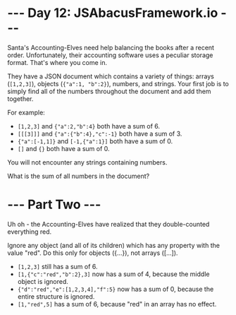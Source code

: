 # --- Day 12: JSAbacusFramework.io ---
Santa's Accounting-Elves need help balancing the books after a recent order. Unfortunately, their accounting software uses a peculiar storage format. That's where you come in.

They have a JSON document which contains a variety of things: arrays (`[1,2,3]`), objects (`{"a":1, "b":2}`), numbers, and strings. Your first job is to simply find all of the numbers throughout the document and add them together.

For example:

- `[1,2,3]` and `{"a":2,"b":4}` both have a sum of 6.
- `[[[3]]]` and `{"a":{"b":4},"c":-1}` both have a sum of 3.
- `{"a":[-1,1]}` and `[-1,{"a":1}]` both have a sum of 0.
- `[]` and `{}` both have a sum of 0.

You will not encounter any strings containing numbers.

What is the sum of all numbers in the document?

# --- Part Two ---
Uh oh - the Accounting-Elves have realized that they double-counted everything red.

Ignore any object (and all of its children) which has any property with the value "red". Do this only for objects ({...}), not arrays ([...]).

- `[1,2,3]` still has a sum of 6.
- `[1,{"c":"red","b":2},3]` now has a sum of 4, because the middle object is ignored.
- `{"d":"red","e":[1,2,3,4],"f":5}` now has a sum of 0, because the entire structure is ignored.
- `[1,"red",5]` has a sum of 6, because "red" in an array has no effect.